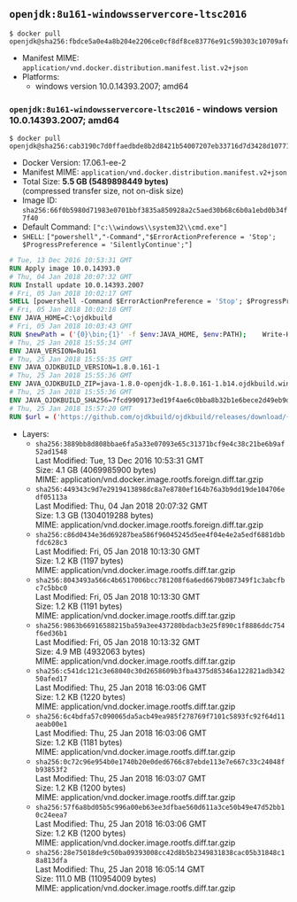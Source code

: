 ## `openjdk:8u161-windowsservercore-ltsc2016`

```console
$ docker pull openjdk@sha256:fbdce5a0e4a8b204e2206ce0cf8df8ce83776e91c59b303c10709afd3165ec59
```

-	Manifest MIME: `application/vnd.docker.distribution.manifest.list.v2+json`
-	Platforms:
	-	windows version 10.0.14393.2007; amd64

### `openjdk:8u161-windowsservercore-ltsc2016` - windows version 10.0.14393.2007; amd64

```console
$ docker pull openjdk@sha256:cab3190c7d0ffaedbde8b2d8421b54007207eb33716d7d3428d10771ab9114bf
```

-	Docker Version: 17.06.1-ee-2
-	Manifest MIME: `application/vnd.docker.distribution.manifest.v2+json`
-	Total Size: **5.5 GB (5489898449 bytes)**  
	(compressed transfer size, not on-disk size)
-	Image ID: `sha256:66f0b5980d71983e0701bbf3835a850928a2c5aed30b68c6b0a1ebd0b34f7f40`
-	Default Command: `["c:\\windows\\system32\\cmd.exe"]`
-	`SHELL`: `["powershell","-Command","$ErrorActionPreference = 'Stop'; $ProgressPreference = 'SilentlyContinue';"]`

```dockerfile
# Tue, 13 Dec 2016 10:53:31 GMT
RUN Apply image 10.0.14393.0
# Thu, 04 Jan 2018 20:07:32 GMT
RUN Install update 10.0.14393.2007
# Fri, 05 Jan 2018 10:02:17 GMT
SHELL [powershell -Command $ErrorActionPreference = 'Stop'; $ProgressPreference = 'SilentlyContinue';]
# Fri, 05 Jan 2018 10:02:18 GMT
ENV JAVA_HOME=C:\ojdkbuild
# Fri, 05 Jan 2018 10:03:43 GMT
RUN $newPath = ('{0}\bin;{1}' -f $env:JAVA_HOME, $env:PATH); 	Write-Host ('Updating PATH: {0}' -f $newPath); 	setx /M PATH $newPath;
# Thu, 25 Jan 2018 15:55:34 GMT
ENV JAVA_VERSION=8u161
# Thu, 25 Jan 2018 15:55:35 GMT
ENV JAVA_OJDKBUILD_VERSION=1.8.0.161-1
# Thu, 25 Jan 2018 15:55:36 GMT
ENV JAVA_OJDKBUILD_ZIP=java-1.8.0-openjdk-1.8.0.161-1.b14.ojdkbuild.windows.x86_64.zip
# Thu, 25 Jan 2018 15:55:36 GMT
ENV JAVA_OJDKBUILD_SHA256=7fcd9909173ed19f4ae6c0bba8b32b1e6bece2d49eb9d87271828be8121fc31b
# Thu, 25 Jan 2018 15:57:20 GMT
RUN $url = ('https://github.com/ojdkbuild/ojdkbuild/releases/download/{0}/{1}' -f $env:JAVA_OJDKBUILD_VERSION, $env:JAVA_OJDKBUILD_ZIP); 	Write-Host ('Downloading {0} ...' -f $url); 	Invoke-WebRequest -Uri $url -OutFile 'ojdkbuild.zip'; 	Write-Host ('Verifying sha256 ({0}) ...' -f $env:JAVA_OJDKBUILD_SHA256); 	if ((Get-FileHash ojdkbuild.zip -Algorithm sha256).Hash -ne $env:JAVA_OJDKBUILD_SHA256) { 		Write-Host 'FAILED!'; 		exit 1; 	}; 		Write-Host 'Expanding ...'; 	Expand-Archive ojdkbuild.zip -DestinationPath C:\; 		Write-Host 'Renaming ...'; 	Move-Item 		-Path ('C:\{0}' -f ($env:JAVA_OJDKBUILD_ZIP -Replace '.zip$', '')) 		-Destination $env:JAVA_HOME 	; 		Write-Host 'Verifying install ...'; 	Write-Host '  java -version'; java -version; 	Write-Host '  javac -version'; javac -version; 		Write-Host 'Removing ...'; 	Remove-Item ojdkbuild.zip -Force; 		Write-Host 'Complete.';
```

-	Layers:
	-	`sha256:3889bb8d808bbae6fa5a33e07093e65c31371bcf9e4c38c21be6b9af52ad1548`  
		Last Modified: Tue, 13 Dec 2016 10:53:31 GMT  
		Size: 4.1 GB (4069985900 bytes)  
		MIME: application/vnd.docker.image.rootfs.foreign.diff.tar.gzip
	-	`sha256:449343c9d7e2919413898dc8a7e8780ef164b76a3b9dd19de104706edf05113a`  
		Last Modified: Thu, 04 Jan 2018 20:07:32 GMT  
		Size: 1.3 GB (1304019288 bytes)  
		MIME: application/vnd.docker.image.rootfs.foreign.diff.tar.gzip
	-	`sha256:c86d0434e36d69287bea586f96045245d5ee4f04e4e2a5edf6881dbbfdc628c3`  
		Last Modified: Fri, 05 Jan 2018 10:13:30 GMT  
		Size: 1.2 KB (1197 bytes)  
		MIME: application/vnd.docker.image.rootfs.diff.tar.gzip
	-	`sha256:8043493a566c4b6517006bcc781208f6a6ed6679b087349f1c3abcfbc7c5bbc0`  
		Last Modified: Fri, 05 Jan 2018 10:13:30 GMT  
		Size: 1.2 KB (1191 bytes)  
		MIME: application/vnd.docker.image.rootfs.diff.tar.gzip
	-	`sha256:9863b66916588215ba59a3ee437280bdacb3e25f890c1f8886ddc754f6ed36b1`  
		Last Modified: Fri, 05 Jan 2018 10:13:32 GMT  
		Size: 4.9 MB (4932063 bytes)  
		MIME: application/vnd.docker.image.rootfs.diff.tar.gzip
	-	`sha256:c541dc121c3e68040c30d2658609b3fba4375d85346a122821adb34250afed17`  
		Last Modified: Thu, 25 Jan 2018 16:03:06 GMT  
		Size: 1.2 KB (1220 bytes)  
		MIME: application/vnd.docker.image.rootfs.diff.tar.gzip
	-	`sha256:6c4bdfa57c090065da5acb49ea985f278769f7101c5893fc92f64d11aeab00e1`  
		Last Modified: Thu, 25 Jan 2018 16:03:06 GMT  
		Size: 1.2 KB (1181 bytes)  
		MIME: application/vnd.docker.image.rootfs.diff.tar.gzip
	-	`sha256:0c72c96e954b0e1740b20e0ded6766c87ebde113e7e667c33c24048fb93853f2`  
		Last Modified: Thu, 25 Jan 2018 16:03:07 GMT  
		Size: 1.2 KB (1200 bytes)  
		MIME: application/vnd.docker.image.rootfs.diff.tar.gzip
	-	`sha256:57f6a8bd05b5c996a00eb63ee3dfbae560d611a3ce50b49e47d52bb10c24eea7`  
		Last Modified: Thu, 25 Jan 2018 16:03:06 GMT  
		Size: 1.2 KB (1200 bytes)  
		MIME: application/vnd.docker.image.rootfs.diff.tar.gzip
	-	`sha256:28e75018de9c50ba09393008cc42d8b5b2349831838cac05b31848c18a813dfa`  
		Last Modified: Thu, 25 Jan 2018 16:05:14 GMT  
		Size: 111.0 MB (110954009 bytes)  
		MIME: application/vnd.docker.image.rootfs.diff.tar.gzip
